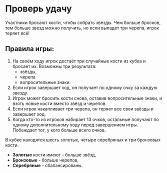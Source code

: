 # Проверь удачу

Участники бросают кости, чтобы собрать звезды.
Чем больше бросков, тем больше звезд можно получить, но если выпадет три черепа, игрок теряет всё!

## Правила игры:

1. На своём ходу игрок достаёт три случайные кости из кубка и бросает их. Возможны три результата:
    - звёзды,
    - черепа
    - вопросительные знаки.
2. Если игрок завершает ход, он получает по одному очку за каждую звезду.
3. Игрок может бросить кости снова, оставив вопросительные знаки, и взять новые кости вместо звёзд и черепов.
4. Если игрок накапливает три черепа, он теряет все свои звёзды и завершает ход.
5. Когда кто-то из игроков набирает 13 очков, остальные получают по одному дополнительному
   ходу перед завершением игры. Побеждает тот, у кого больше всего очков.

В кубке находятся шесть золотых, четыре серебряных и три бронзовых кости. 
   - **Золотые** кости имеют - больше звёзд,
   - **Бронзовые** - больше черепов, 
   - **Серебряные** - сбалансированы.
